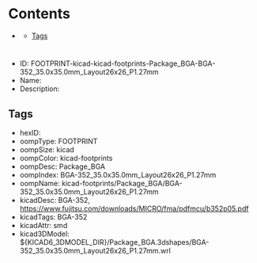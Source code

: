 



Contents
========

* [](#)
	* [Tags](#tags)

# 

- ID: FOOTPRINT-kicad-kicad-footprints-Package_BGA-BGA-352_35.0x35.0mm_Layout26x26_P1.27mm
- Name: 
- Description: 

## Tags

- hexID: 
- oompType: FOOTPRINT
- oompSize: kicad
- oompColor: kicad-footprints
- oompDesc: Package_BGA
- oompIndex: BGA-352_35.0x35.0mm_Layout26x26_P1.27mm
- oompName: kicad-footprints/Package_BGA/BGA-352_35.0x35.0mm_Layout26x26_P1.27mm
- kicadDesc: BGA-352, https://www.fujitsu.com/downloads/MICRO/fma/pdfmcu/b352p05.pdf
- kicadTags: BGA-352
- kicadAttr: smd
- kicad3DModel: ${KICAD6_3DMODEL_DIR}/Package_BGA.3dshapes/BGA-352_35.0x35.0mm_Layout26x26_P1.27mm.wrl
